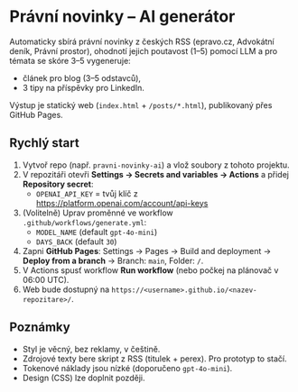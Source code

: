 # Právní novinky – AI generátor

Automaticky sbírá právní novinky z českých RSS (epravo.cz, Advokátní deník, Právní prostor), ohodnotí jejich poutavost (1–5) pomocí LLM a pro témata se skóre 3–5 vygeneruje:
- článek pro blog (3–5 odstavců),
- 3 tipy na příspěvky pro LinkedIn.

Výstup je statický web (`index.html` + `/posts/*.html`), publikovaný přes GitHub Pages.

## Rychlý start

1. Vytvoř repo (např. `pravni-novinky-ai`) a vlož soubory z tohoto projektu.
2. V repozitáři otevři **Settings → Secrets and variables → Actions** a přidej **Repository secret**:
   - `OPENAI_API_KEY` = tvůj klíč z https://platform.openai.com/account/api-keys
3. (Volitelně) Uprav proměnné ve workflow `.github/workflows/generate.yml`:
   - `MODEL_NAME` (default `gpt-4o-mini`)
   - `DAYS_BACK` (default `30`)
4. Zapni **GitHub Pages**: Settings → Pages → Build and deployment → **Deploy from a branch** → Branch: `main`, Folder: `/`.
5. V Actions spusť workflow **Run workflow** (nebo počkej na plánovač v 06:00 UTC).
6. Web bude dostupný na `https://<username>.github.io/<nazev-repozitare>/`.

## Poznámky
- Styl je věcný, bez reklamy, v češtině.
- Zdrojové texty bere skript z RSS (titulek + perex). Pro prototyp to stačí.
- Tokenové náklady jsou nízké (doporučeno `gpt-4o-mini`).
- Design (CSS) lze doplnit později.
